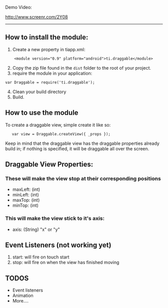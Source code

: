 Demo Video:

http://www.screenr.com/2Y08

---

## How to install the module:

1. Create a new property in tiapp.xml:

```
    <module version="0.9" platform="android">ti.draggable</module>
```

2. Copy the zip file found in the ```dist``` folder to the root of your project.
3. require the module in your application:

```
var Draggable = require('ti.draggable');
```

4. Clean your build directory
5. Build.

## How to use the module
To create a draggable view, simple create it like so:

```
   var view = Draggable.createView({ _props });
```

Keep in mind that the draggable view has the draggable properties already build in; if nothing is specified, it will be draggable all over the screen.

## Draggable View Properties:

### These will make the view stop at their corresponding positions

* maxLeft: (int)
* minLeft: (int)
* maxTop: (int)
* minTop: (int)

### This will make the view stick to it's axis:

* axis: (String) "x" or "y"

## Event Listeners (not working yet)

1. start: will fire on touch start
2. stop: will fire on when the view has finished moving

## TODOS
- Event listeners
- Animation
- More....